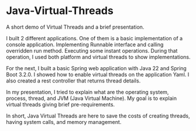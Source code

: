 # Java-Virtual-Threads
A short demo of Virtual Threads and a brief presentation.


I built 2 different applications. One of them is a basic implementation of a console application. Implementing Runnable interface and calling overridden run method. Executing some instant operations.
During that operation, I used both platform and virtual threads to show implementations.

For the next, I built a basic Spring web application with Java 22 and Spring Boot 3.2.0. I showed how to enable virtual threads on the application Yaml. I also created a rest controller that returns thread details.

In my presentation, I tried to explain what are the operating system, process, thread, and JVM (Java Virtual Machine). My goal is to explain virtual threads giving brief pre-requirements. 

In short, Java Virtual Threads are here to save the costs of creating threads, having system calls, and memory management. 

